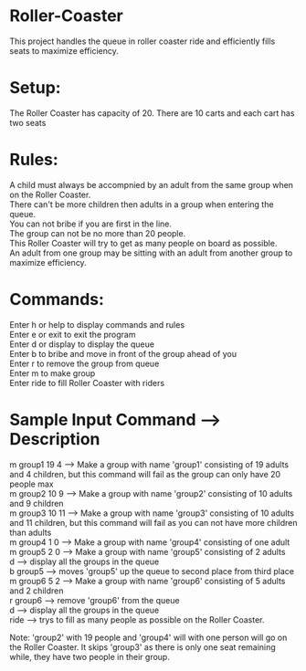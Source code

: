 # Roller-Coaster
This project handles the queue in roller coaster ride and efficiently fills seats to maximize efficiency. 

# Setup: 
The Roller Coaster has capacity of 20. 
There are 10 carts and each cart has two seats 

# Rules:
A child must always be accompnied by an adult from the same group when on the Roller Coaster.  
There can't be more children then adults in a group when entering the queue.  
You can not bribe if you are first in the line.  
The group can not be no more than 20 people.  
This Roller Coaster will try to get as many people on board as possible.  
An adult from one group may be sitting with an adult from another group to maximize efficiency.  

# Commands:
Enter h or help to display commands and rules  
Enter e or exit to exit the program  
Enter d or display to display the queue  
Enter b <groupname> to bribe and move in front of the group ahead of you  
Enter r <groupname> to remove the group from queue  
Enter m <groupname> <adults> <Children> to make group  
Enter ride to fill Roller Coaster with riders  

# Sample Input Command --> Description
m group1 19 4 --> Make a group with name 'group1' consisting of 19 adults and 4 children, but this command will fail as the group can only have 20 people max  
m group2 10 9 --> Make a group with name 'group2' consisting of 10 adults and 9 children  
m group3 10 11 --> Make a group with name 'group3' consisting of 10 adults and 11 children, but this command will fail as you can not have more children than adults  
m group4 1 0 --> Make a group with name 'group4' consisting of one adult  
m group5 2 0 --> Make a group with name 'group5' consisting of 2 adults  
d --> display all the groups in the queue  
b group5 --> moves 'group5' up the queue to second place from third place  
m group6 5 2 --> Make a group with name 'group6' consisting of 5 adults and 2 children   
r group6 --> remove 'group6' from the queue  
d --> display all the groups in the queue  
ride --> trys to fill as many people as possible on the Roller Coaster.   

Note: 'group2' with 19 people and 'group4' will with one person will go on the Roller Coaster. It skips 'group3' as there is only one seat remaining while, they have two people in their group.  
